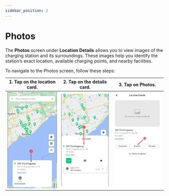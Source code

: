 ```yaml
---
sidebar_position: 2
---
```

# Photos

The **Photos** screen under **Location Details** allows you to view images of the charging station and its surroundings. These images help you identify the station’s exact location, available charging points, and nearby facilities. 

To navigate to the Photos screen, follow these steps:

| 1. Tap on the location card. | 2. Tap on the details card. |   3. Tap on Photos.    |
| :--------------------------: | :-------------------------: | :--------------------: |
|    ![Overview](img/1.jpg)    |   ![Overview](img/2.jpg)    | ![Overview](img/4.jpg) |